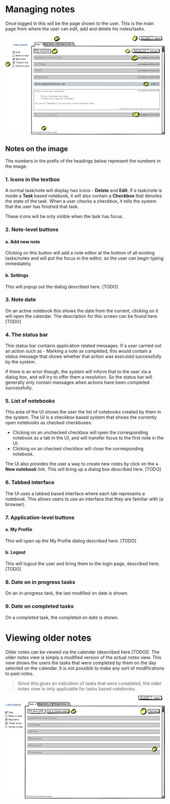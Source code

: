 # Managing notes

Once logged in this will be the page shown to the user. This is the main page from where the user can edit, add and delete his notes/tasks.

![Editing a notebook](https://raw.githubusercontent.com/Abijeet/markdown-notes-doc/master/img/editing-notebook.png)

## Notes on the image

The numbers in the prefix of the headings below represent the numbers in the image.

### 1. Icons in the textbox

A normal task/note will display two icons - **Delete** and **Edit**. If a task/note is inside a **Task** based notebook, it will also contain a **Checkbox** that denotes the state of the task. When a user checks a checkbox, it tells the system that the user has finished that task.

These icons will be only visible when the task has focus.

### 2. Note-level buttons

#### a. Add new note

Clicking on this button will add a note editor at the bottom of all existing tasks/notes and will put the focus in the editor, so the user can begin typing immediately.

#### b. Settings 

This will popup out the dialog described here. [TODO]

### 3. Note date

On an active notebook this shows the date from the current, clicking on it will open the calendar. The description for this screen can be found here. [TODO]

### 4. The status bar

This status bar contains application related messages. If a user carried out an action such as - Marking a note as completed, this would contain a status message that shows whether that action was executed successfully by the system.

If there is an error though, the system will inform that to the user via a dialog box, and will try to offer them a resolution. So the status bar will generally only contain messages when actions have been completed successfully.

### 5. List of notebooks

This area of the UI shows the user the list of notebooks created by them in the system. The UI is a checkbox based system that shows the currently open notebooks as checked checkboxes.

- Clicking on an unchecked checkbox will open the corresponding notebook as a tab in the UI, and will transfer focus to the first note in the UI.
- Clicking on an checked checkbox will close the corresponding notebook.

The UI also provides the user a way to create new notes by click on the **+ New notebook** link. This will bring up a dialog box described here. [TODO]

### 6. Tabbed interface

The UI uses a tabbed based interface where each tab represents a notebook. This allows users to use an interface that they are familiar with (a browser). 

### 7. Application-level buttons

#### a. My Profile

This will open up the My Profile dialog described here. [TODO]

#### b. Logout

This will logout the user and bring them to the login page, described here. [TODO]

### 8. Date on in progress tasks

On an in-progress task, the last modified on date is shown.

### 9. Date on completed tasks

On a completed task, the completed on date is shown.


# Viewing older notes

Older notes can be viewed via the calendar (described here [TODO]). The older notes view is simply a modified version of the actual notes view. This view shows the users the tasks that were completed by them on the day selected on the calendar. It is not possible to make any sort of modifications to past notes.

> Since this gives an indication of tasks that were completed, the older notes view is only applicable for tasks based notebooks.

![The older notes view](https://raw.githubusercontent.com/Abijeet/markdown-notes-doc/master/img/older-notes.png)
